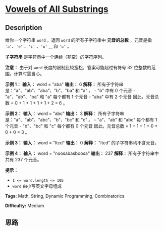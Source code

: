 # [Vowels of All Substrings][title]

## Description

给你一个字符串 `word` ，返回 `word` 的所有子字符串中 **元音的总数** ，元音是指 `'a'`、`'e'` _、_`'i'`
_、_`'o'` __ 和 `'u'` _。_

**子字符串** 是字符串中一个连续（非空）的字符序列。

**注意：** 由于对 `word` 长度的限制比较宽松，答案可能超过有符号 32 位整数的范围。计算时需当心。



**示例 1：**
            **输入：** word = "aba"    **输出：** 6    **解释：**    所有子字符串是："a"、"ab"、"aba"、"b"、"ba" 和 "a" 。    - "b" 中有 0 个元音    - "a"、"ab"、"ba" 和 "a" 每个都有 1 个元音    - "aba" 中有 2 个元音    因此，元音总数 = 0 + 1 + 1 + 1 + 1 + 2 = 6 。    

**示例 2：**
            **输入：** word = "abc"    **输出：** 3    **解释：**    所有子字符串是："a"、"ab"、"abc"、"b"、"bc" 和 "c" 。    - "a"、"ab" 和 "abc" 每个都有 1 个元音    - "b"、"bc" 和 "c" 每个都有 0 个元音    因此，元音总数 = 1 + 1 + 1 + 0 + 0 + 0 = 3 。

**示例 3：**
            **输入：** word = "ltcd"    **输出：** 0    **解释：** "ltcd" 的子字符串均不含元音。

**示例 4：**
            **输入：** word = "noosabasboosa"    **输出：** 237    **解释：** 所有子字符串中共有 237 个元音。    



**提示：**

  * `1 <= word.length <= 105`
  * `word` 由小写英文字母组成


**Tags:** Math, String, Dynamic Programming, Combinatorics

**Difficulty:** Medium

## 思路

[title]: https://leetcode-cn.com/problems/vowels-of-all-substrings
